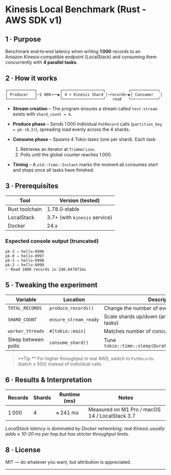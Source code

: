 # Kinesis Local Benchmark (Rust ‑ AWS SDK v1)

## 1 · Purpose

Benchmark end‑to‑end latency when writing **1 000** records to an Amazon Kinesis‑compatible endpoint (LocalStack) and consuming them concurrently with **4 parallel tasks**.

## 2 · How it works

```
┌────────────┐          ┌──────────────────┐          ┌────────────┐
│ Producer   │─1 000→──▶│ 4 × Kinesis Shard │─records─▶│ Consumer   │
└────────────┘          └──────────────────┘   read   └────────────┘
```

* **Stream creation** – The program ensures a stream called `test-stream` exists with `shard_count = 4`.
* **Produce phase** – Sends 1 000 individual `PutRecord` calls (`partition_key = pk‑(0‥3)`), spreading load evenly across the 4 shards.
* **Consume phase** – Spawns 4 Tokio tasks (one per shard). Each task:

    1. Retrieves an iterator at `TrimHorizon`.
    2. Polls until the global counter reaches 1 000.
* **Timing** – A `std::time::Instant` marks the moment all consumes start and stops once all tasks have finished.

## 3 · Prerequisites

| Tool           | Version (tested)              |
| -------------- | ----------------------------- |
| Rust toolchain | 1.78.0‑stable                 |
| LocalStack     | 3.7+ (with `kinesis` service) |
| Docker         | 24.x                          |


### Expected console output (truncated)

```text
pk-3 ⇒ hello-0996
pk-0 ⇒ hello-0997
pk-1 ⇒ hello-0998
pk-2 ⇒ hello-0999
✅ Read 1000 records in 240.847871ms
```

## 5 · Tweaking the experiment

| Variable            | Location              | Description                                          |
| ------------------- | --------------------- | ---------------------------------------------------- |
| `TOTAL_RECORDS`     | `produce_records()`   | Change the number of events produced                 |
| `SHARD_COUNT`       | `ensure_stream_ready` | Scale shards up/down (and adjust consumer tasks)     |
| `worker_threads`    | `#[tokio::main]`      | Matches number of concurrent shard readers           |
| Sleep between polls | `consume_shard()`     | Tune `tokio::time::sleep(Duration::from_millis(20))` |

> \*\*Tip \*\* For higher throughput in real AWS, switch to `PutRecords` (batch ≤ 500) instead of individual calls.

## 6 · Results & Interpretation

| Records | Shards | Runtime (ms) | Notes                                          |
| ------- | ------ | ------------ | ---------------------------------------------- |
| 1 000   | 4      | ≈ 241 ms     | Measured on M1 Pro / macOS 14 / LocalStack 3.7 |

*LocalStack latency is dominated by Docker networking; real Kinesis usually adds ≈ 10–20 ms per hop but has stricter throughput limits.*

## 8 · License

MIT — do whatever you want, but attribution is appreciated.

---

